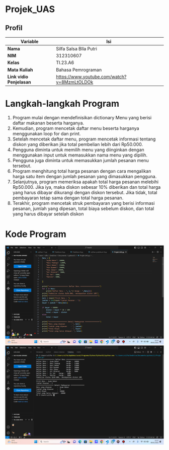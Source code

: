 # Projek_UAS

## Profil
| Variable | Isi |
| -------- | --- |
| **Nama** | Silfa Salsa BIla Putri |
| **NIM** | 312310607 |
| **Kelas** | TI.23.A6 |
| **Mata Kuliah** | Bahasa Pemrograman |
| **Link vidio Penjelasan** | https://www.youtube.com/watch?v=8MzmLtOLDOk |

# Langkah-langkah Program
1. Program mulai dengan mendefinisikan dictionary Menu yang berisi daftar makanan beserta harganya.
2. Kemudian, program mencetak daftar menu beserta harganya menggunakan loop for dan print.
3. Setelah mencetak daftar menu, program mencetak informasi tentang diskon yang diberikan jika total pembelian lebih dari Rp50.000.
4. Pengguna diminta untuk memilih menu yang diinginkan dengan menggunakan input untuk memasukkan nama menu yang dipilih.
5. Pengguna juga diminta untuk memasukkan jumlah pesanan menu tersebut.
6. Program menghitung total harga pesanan dengan cara mengalikan harga satu item dengan jumlah pesanan yang dimasukkan pengguna.
7. Selanjutnya, program memeriksa apakah total harga pesanan melebihi Rp50.000. Jika iya, maka diskon sebesar 10% diberikan dan total harga yang harus dibayar dikurangi dengan diskon tersebut. Jika tidak, total pembayaran tetap sama dengan total harga pesanan.
8. Terakhir, program mencetak struk pembayaran yang berisi informasi pesanan, jumlah yang dipesan, total biaya sebelum diskon, dan total yang harus dibayar setelah diskon

# Kode Program
![gambar](UAS1.png)
![gambar](UAS2.png)
